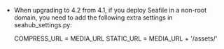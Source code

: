 * When upgrading to 4.2 from 4.1, if you deploy Seafile in a non-root domain, you need to add the following extra settings in seahub_settings.py:

    COMPRESS_URL = MEDIA_URL
    STATIC_URL = MEDIA_URL + '/assets/'
